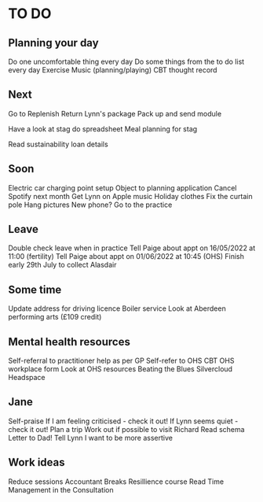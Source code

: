 # TO DO
## Planning your day
Do one uncomfortable thing every day
Do some things from the to do list every day
Exercise
Music (planning/playing)
CBT thought record

## Next
Go to Replenish
Return Lynn's package
Pack up and send module

Have a look at stag do spreadsheet
Meal planning for stag

Read sustainability loan details

## Soon
Electric car charging point setup
Object to planning application
Cancel Spotify next month
Get Lynn on Apple music
Holiday clothes
Fix the curtain pole
Hang pictures
New phone?
Go to the practice

## Leave
Double check leave when in practice
Tell Paige about appt on 16/05/2022 at 11:00 (fertility)
Tell Paige about appt on 01/06/2022 at 10:45 (OHS)
Finish early 29th July to collect Alasdair

## Some time
Update address for driving licence
Boiler service
Look at Aberdeen performing arts (£109 credit)

## Mental health resources
Self-referral to practitioner help as per GP
Self-refer to OHS CBT
OHS workplace form
Look at OHS resources
Beating the Blues
Silvercloud
Headspace

## Jane
Self-praise
If I am feeling criticised - check it out!
If Lynn seems quiet - check it out!
Plan a trip
Work out if possible to visit Richard
Read schema
Letter to Dad!
Tell Lynn I want to be more assertive

## Work ideas
Reduce sessions
Accountant
Breaks
Resillience course
Read Time Management in the Consultation



